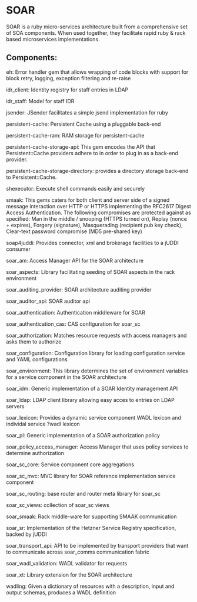 # SOAR

SOAR is a ruby micro-services architecture built from a comprehensive set of SOA components.
When used together, they facilitate rapid ruby & rack based microservices implementations.

## Components:
eh: Error handler gem that allows wrapping of code blocks with support for block retry, logging, exception filtering and re-raise

idr_client: Identity registry for staff entries in LDAP

idr_staff: Model for staff IDR

jsender: JSender facilitates a simple jsend implementation for ruby

persistent-cache: Persistent Cache using a pluggable back-end

persistent-cache-ram: RAM storage for persistent-cache

persistent-cache-storage-api: This gem encodes the API that Persistent::Cache providers adhere to in order to plug in as a back-end provider.

persistent-cache-storage-directory: provides a directory storage back-end to Persistent::Cache.

shexecutor: Execute shell commands easily and securely

smaak: This gems caters for both client and server side of a signed message interaction over HTTP or HTTPS implementing the RFC2617 Digest Access Authentication. The following compromises are protected against as specified: Man in the middle / snooping (HTTPS turned on), Replay (nonce + expires), Forgery (signature), Masquerading (recipient pub key check), Clear-text password compromise (MD5 pre-shared key)

soap4juddi: Provides connector, xml and brokerage facilities to a jUDDI consumer

soar_am: Access Manager API for the SOAR architecture

soar_aspects: Library facilitating seeding of SOAR aspects in the rack environment

soar_auditing_provider: SOAR architecture auditing provider

soar_auditor_api: SOAR auditor api

soar_authentication: Authentication middleware for SOAR

soar_authentication_cas: CAS configuration for soar_sc

soar_authorization: Matches resource requests with access managers and asks them to authorize

soar_configuration: Configuration library for loading configuration service and YAML configurations

soar_environment: This library determines the set of environment variables for a service component in the SOAR architecture

soar_idm: Generic implementation of a SOAR Identity management API

soar_ldap: LDAP client library allowing easy acces to entries on LDAP servers

soar_lexicon: Provides a dynamic service component WADL lexicon and individal service ?wadl lexicon

soar_pl: Generic implementation of a SOAR authorization policy

soar_policy_access_manager: Access Manager that uses policy services to determine authorization

soar_sc_core: Service component core aggregations

soar_sc_mvc: MVC library for SOAR reference implementation service component

soar_sc_routing: base router and router meta library for soar_sc

soar_sc_views: collection of soar_sc views

soar_smaak: Rack middle-ware for supporting SMAAK communication

soar_sr: Implementation of the Hetzner Service Registry specification, backed by jUDDI

soar_transport_api: API to be implemented by transport providers that want to communicate across soar_comms communication fabric

soar_wadl_validation: WADL validator for requests

soar_xt: Library extension for the SOAR architecture

wadling: Given a dictionary of resources with a description, input and output schemas, produces a WADL definition

